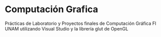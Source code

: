 # Computación Grafica
Prácticas de Laboratorio y Proyectos finales de Computación Gráfica FI UNAM utilizando Visual Studio y la librería glut de OpenGL
